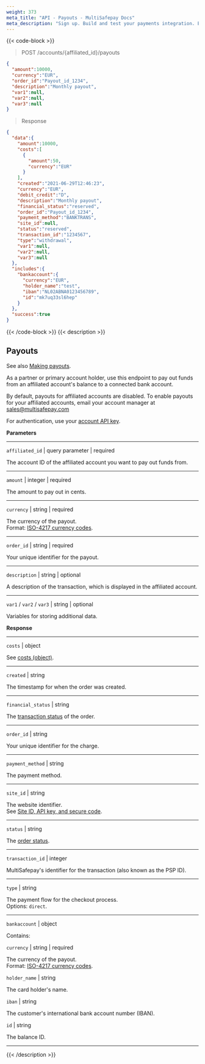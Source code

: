 ```yaml
---
weight: 373
meta_title: "API - Payouts - MultiSafepay Docs"
meta_description: "Sign up. Build and test your payments integration. Explore our products and services. Use our API Reference, SDKs, and wrappers. Get support."
---
```


{{< code-block >}}

> POST /accounts/{affiliated_id}/payouts

```json 
{
  "amount":10000,
  "currency":"EUR",
  "order_id":"Payout_id_1234",
  "description":"Monthly payout",
  "var1":null,
  "var2":null,
  "var3":null
}
```

> Response

```json
{
  "data":{
    "amount":10000,
    "costs":[
      {
        "amount":50,
        "currency":"EUR"
      }
    ],
    "created":"2021-06-29T12:46:23",
    "currency":"EUR",
    "debit_credit":"D",
    "description":"Monthly payout",
    "financial_status":"reserved",
    "order_id":"Payout_id_1234",
    "payment_method":"BANKTRANS",
    "site_id":null,
    "status":"reserved",
    "transaction_id":"1234567",
    "type":"withdrawal",
    "var1":null,
    "var2":null,
    "var3":null
  },
  "includes":{
    "bankaccount":{
      "currency":"EUR",
      "holder_name":"test",
      "iban":"NL02ABNA0123456789",
      "id":"mk7uq33sl6hep"
    }
  },
  "success":true
}
```

{{< /code-block >}}
{{< description >}}
## Payouts
See also [Making payouts](/account/payouts/).

As a partner or primary account holder, use this endpoint to pay out funds from an affiliated account's balance to a connected bank account. 

By default, payouts for affiliated accounts are disabled. To enable payouts for your affiliated accounts, email your account manager at <sales@multisafepay.com>

For authentication, use your [account API key](/set-up-your-account/site-id-api-key-secure-code/). 

**Parameters**

----------------
`affiliated_id` | query parameter  | required

The account ID of the affiliated account you want to pay out funds from. 

----------------
`amount` | integer | required

The amount to pay out in cents. 

----------------
`currency` | string | required

The currency of the payout.  
Format: [ISO-4217 currency codes](https://www.iso.org/iso-4217-currency-codes.html).

----------------
`order_id` | string | required

Your unique identifier for the payout. 

----------------
`description` | string | optional

A description of the transaction, which is displayed in the affiliated account.

----------------
`var1` / `var2` / `var3` | string | optional

Variables for storing additional data.   

**Response**

----------------
`costs` | object

See [costs (object)](/api/#costs-object).

----------------
`created` | string

The timestamp for when the order was created.

----------------
`financial_status` | string

The [transaction status](/payments/multisafepay-statuses/) of the order.

----------------
`order_id` | string 

Your unique identifier for the charge.

----------------
`payment_method` | string

The payment method.

----------------
`site_id` | string

The website identifier.  
See [Site ID, API key, and secure code](/account/site-id-api-key-secure-code/).

----------------
`status` | string

The [order status](/payments/multisafepay-statuses/).

----------------
`transaction_id` | integer

MultiSafepay's identifier for the transaction (also known as the PSP ID).

----------------
`type` | string 

The payment flow for the checkout process.  
Options: `direct`.

----------------
`bankaccount` | object

Contains:  

`currency` | string | required

The currency of the payout.  
Format: [ISO-4217 currency codes](https://www.iso.org/iso-4217-currency-codes.html).

`holder_name` | string

The card holder's name.

`iban` | string

The customer's international bank account number (IBAN).

`id` | string

The balance ID. 

----------------

{{< /description >}}
